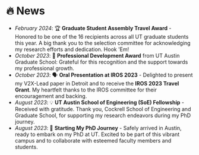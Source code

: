 # 🔥 News
- *February 2024*: 🏆 **Graduate Student Assembly Travel Award** - Honored to be one of the 16 recipients across all UT graduate students this year. A big thank you to the selection committee for acknowledging my research efforts and dedication. Hook 'Em!
- *October 2023*: 🏅 **Professional Development Award** from UT Austin Graduate School: Grateful for this recognition and the support towards my professional growth.
- *October 2023*: 🗣 **Oral Presentation at IROS 2023** - Delighted to present my V2X-Lead paper in Detroit and to receive the **IROS 2023 Travel Grant**. My heartfelt thanks to the IROS committee for their encouragement and backing.
- *August 2023*: 💡 **UT Austin School of Engineering (SoE) Fellowship** - Received with gratitude. Thank you, Cockrell School of Engineering and Graduate School, for supporting my research endeavors during my PhD journey.
- *August 2023*: 🛬 **Starting My PhD Journey** - Safely arrived in Austin, ready to embark on my PhD at UT. Excited to be part of this vibrant campus and to collaborate with esteemed faculty members and students.